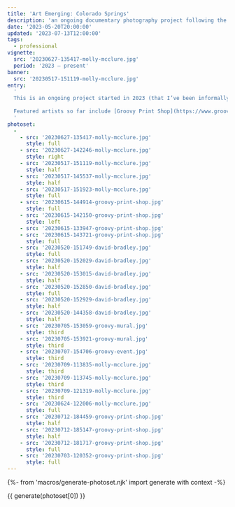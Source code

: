 ```yaml
---
title: 'Art Emerging: Colorado Springs'
description: 'an ongoing documentary photography project following the story of the arts communities of Colorado Springs'
date: '2023-05-20T20:00:00'
updated: '2023-07-13T12:00:00'
tags:
  - professional
vignette:
  src: '20230627-135417-molly-mcclure.jpg'
  period: '2023 – present'
banner:
  src: '20230517-151119-molly-mcclure.jpg'
entry:
  '
  This is an ongoing project started in 2023 (that I’ve been informally working on since 2020), dedicated to documenting the arts and creative communities in Colorado Springs.
  
  Featured artists so far include [Groovy Print Shop](https://www.groovyprintshop.com), [Molly McClure](https://www.instagram.com/mollymcclureart/), and [David Bradley](https://www.farmersforge.org). 
  '
photoset:
  - 
    - src: '20230627-135417-molly-mcclure.jpg'
      style: full
    - src: '20230627-142246-molly-mcclure.jpg'
      style: right
    - src: '20230517-151119-molly-mcclure.jpg'
      style: half
    - src: '20230517-145537-molly-mcclure.jpg'
      style: half
    - src: '20230517-151923-molly-mcclure.jpg'
      style: full
    - src: '20230615-144914-groovy-print-shop.jpg'
      style: full
    - src: '20230615-142150-groovy-print-shop.jpg'
      style: left
    - src: '20230615-133947-groovy-print-shop.jpg'
    - src: '20230615-143721-groovy-print-shop.jpg'
      style: full
    - src: '20230520-151749-david-bradley.jpg'
      style: full
    - src: '20230520-152029-david-bradley.jpg'
      style: half
    - src: '20230520-153015-david-bradley.jpg'
      style: half
    - src: '20230520-152850-david-bradley.jpg'
      style: full
    - src: '20230520-152929-david-bradley.jpg'
      style: half
    - src: '20230520-144358-david-bradley.jpg'
      style: half
    - src: '20230705-153059-groovy-mural.jpg'
      style: third
    - src: '20230705-153921-groovy-mural.jpg'
      style: third
    - src: '20230707-154706-groovy-event.jpg'
      style: third
    - src: '20230709-113835-molly-mcclure.jpg'
      style: third
    - src: '20230709-113745-molly-mcclure.jpg'
      style: third
    - src: '20230709-121319-molly-mcclure.jpg'
      style: third
    - src: '20230624-122006-molly-mcclure.jpg'
      style: full
    - src: '20230712-184459-groovy-print-shop.jpg'
      style: half
    - src: '20230712-185147-groovy-print-shop.jpg'
      style: half
    - src: '20230712-181717-groovy-print-shop.jpg'
      style: full
    - src: '20230703-120352-groovy-print-shop.jpg'
      style: full
---
```


{%- from 'macros/generate-photoset.njk' import generate with context -%}

{{ generate(photoset[0]) }}

